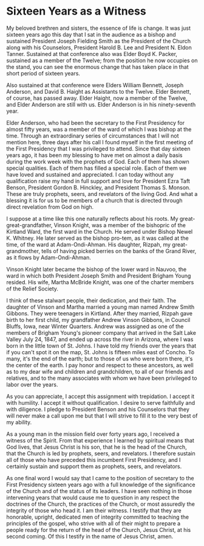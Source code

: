 # Sixteen Years as a Witness

My beloved brethren and sisters, the essence of life is change. It was just
sixteen years ago this day that I sat in the audience as a bishop and
sustained President Joseph Fielding Smith as the President of the Church along
with his Counselors, President Harold B. Lee and President N. Eldon Tanner.
Sustained at that conference also was Elder Boyd K. Packer, sustained as a
member of the Twelve; from the position he now occupies on the stand, you can
see the enormous change that has taken place in that short period of sixteen
years.

Also sustained at that conference were Elders William Bennett, Joseph
Anderson, and David B. Haight as Assistants to the Twelve. Elder Bennett, of
course, has passed away. Elder Haight, now a member of the Twelve, and Elder
Anderson are still with us. Elder Anderson is in his ninety-seventh year.

Elder Anderson, who had been the secretary to the First Presidency for almost
fifty years, was a member of the ward of which I was bishop at the time.
Through an extraordinary series of circumstances that I will not mention here,
three days after his call I found myself in the first meeting of the First
Presidency that I was privileged to attend. Since that day sixteen years ago,
it has been my blessing to have met on almost a daily basis during the work
week with the prophets of God. Each of them has shown special qualities. Each
of them has filled a special role. Each of them we have loved and sustained
and appreciated. I can today without any qualification raise my hand in full
support and love for President Ezra Taft Benson, President Gordon B. Hinckley,
and President Thomas S. Monson. These are truly prophets, seers, and
revelators of the living God. And what a blessing it is for us to be members
of a church that is directed through direct revelation from God on high.

I suppose at a time like this one naturally reflects about his roots. My
great-great-grandfather, Vinson Knight, was a member of the bishopric of the
Kirtland Ward, the first ward in the Church. He served under Bishop Newel K.
Whitney. He later served as the bishop pro-tem, as it was called at the time,
of the ward at Adam-Ondi-Ahman. His daughter, Rizpah, my great-grandmother,
tells of having picked berries on the banks of the Grand River, as it flows by
Adam-Ondi-Ahman.

Vinson Knight later became the bishop of the lower ward in Nauvoo, the ward in
which both President Joseph Smith and President Brigham Young resided. His
wife, Martha McBride Knight, was one of the charter members of the Relief
Society.

I think of these stalwart people, their dedication, and their faith. The
daughter of Vinson and Martha married a young man named Andrew Smith Gibbons.
They were teenagers in Kirtland. After they married, Rizpah gave birth to her
first child, my grandfather Andrew Vinson Gibbons, in Council Bluffs, Iowa,
near Winter Quarters. Andrew was assigned as one of the members of Brigham
Young's pioneer company that arrived in the Salt Lake Valley July 24, 1847,
and ended up across the river in Arizona, where I was born in the little town
of St. Johns. I have told my friends over the years that if you can't spot it
on the map, St. Johns is fifteen miles east of Concho. To many, it's the end
of the earth; but to those of us who were born there, it's the center of the
earth. I pay honor and respect to these ancestors, as well as to my dear wife
and children and grandchildren, to all of our friends and relatives, and to
the many associates with whom we have been privileged to labor over the years.

As you can appreciate, I accept this assignment with trepidation. I accept it
with humility. I accept it without qualification. I desire to serve faithfully
and with diligence. I pledge to President Benson and his Counselors that they
will never make a call upon me but that I will strive to fill it to the very
best of my ability.

As a young man in the mission field over forty years ago, I received a witness
of the Spirit. From that experience I learned by spiritual means that God
lives, that Jesus Christ is his son, that he is the head of the Church, that
the Church is led by prophets, seers, and revelators. I therefore sustain all
of those who have preceded this incumbent First Presidency, and I certainly
sustain and support them as prophets, seers, and revelators.

As one final word I would say that I came to the position of secretary to the
First Presidency sixteen years ago with a full knowledge of the significance
of the Church and of the status of its leaders. I have seen nothing in those
intervening years that would cause me to question in any respect the doctrines
of the Church, the practices of the Church, or most assuredly the integrity of
those who head it. I am their witness. I testify that they are honorable,
upright, dedicated men of integrity committed to teaching the principles of
the gospel, who strive with all of their might to prepare a people ready for
the return of the head of the Church, Jesus Christ, at his second coming. Of
this I testify in the name of Jesus Christ, amen.


